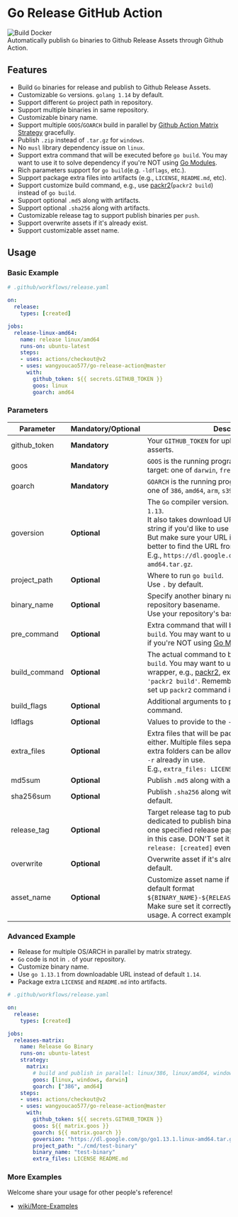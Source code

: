 # Go Release GitHub Action    
![Build Docker](https://github.com/wangyoucao577/go-release-action/workflows/Build%20Docker/badge.svg)    
Automatically publish `Go` binaries to Github Release Assets through Github Action.    

## Features    
- Build `Go` binaries for release and publish to Github Release Assets.     
- Customizable `Go` versions. `golang 1.14` by default.    
- Support different `Go` project path in repository.     
- Support multiple binaries in same repository.    
- Customizable binary name.     
- Support multiple `GOOS`/`GOARCH` build in parallel by [Github Action Matrix Strategy](https://help.github.com/en/actions/reference/workflow-syntax-for-github-actions#jobsjob_idstrategymatrix) gracefully.         
- Publish `.zip` instead of `.tar.gz` for `windows`.     
- No `musl` library dependency issue on `linux`.     
- Support extra command that will be executed before `go build`. You may want to use it to solve dependency if you're NOT using [Go Modules](https://github.com/golang/go/wiki/Modules).       
- Rich parameters support for `go build`(e.g. `-ldflags`, etc.).     
- Support package extra files into artifacts (e.g., `LICENSE`, `README.md`, etc).    
- Support customize build command, e.g., use [packr2](https://github.com/gobuffalo/packr/tree/master/v2)(`packr2 build`) instead of `go build`.     
- Support optional `.md5` along with artifacts. 
- Support optional `.sha256` along with artifacts.     
- Customizable release tag to support publish binaries per `push`.      
- Support overwrite assets if it's already exist.    
- Support customizable asset name.      

## Usage

### Basic Example

```yaml
# .github/workflows/release.yaml

on: 
  release:
    types: [created]

jobs:
  release-linux-amd64:
    name: release linux/amd64
    runs-on: ubuntu-latest
    steps:
    - uses: actions/checkout@v2
    - uses: wangyoucao577/go-release-action@master
      with:
        github_token: ${{ secrets.GITHUB_TOKEN }}
        goos: linux
        goarch: amd64
```

### Parameters

| Parameter | **Mandatory**/**Optional** | Description | 
| --------- | -------- | ----------- |
| github_token | **Mandatory** | Your `GITHUB_TOKEN` for uploading releases to Github asserts. |
| goos | **Mandatory** | `GOOS` is the running program's operating system target: one of `darwin`, `freebsd`, `linux`, and so on. |
| goarch | **Mandatory** | `GOARCH` is the running program's architecture target: one of `386`, `amd64`, `arm`, `s390x`, and so on. |
| goversion |  **Optional** | The `Go` compiler version. `1.14` by default, optional `1.13`. <br>It also takes download URL instead of version string if you'd like to use more specified version. But make sure your URL is `linux-amd64` package, better to find the URL from [Go - Downloads](https://golang.org/dl/).<br>E.g., `https://dl.google.com/go/go1.13.1.linux-amd64.tar.gz`. |
| project_path | **Optional** | Where to run `go build`. <br>Use `.` by default. |
| binary_name | **Optional** | Specify another binary name if do not want to use repository basename. <br>Use your repository's basename if not set. |
| pre_command | **Optional** | Extra command that will be executed before `go build`. You may want to use it to solve dependency if you're NOT using [Go Modules](https://github.com/golang/go/wiki/Modules). |
| build_command | **Optional** | The actual command to build binary, typically `go build`. You may want to use other command wrapper, e.g., [packr2](https://github.com/gobuffalo/packr/tree/master/v2), example `build_command: 'packr2 build'`. Remember to use `pre_command` to set up `packr2` command in this scenario.|
| build_flags | **Optional** | Additional arguments to pass the `go build` command. |
| ldflags | **Optional** | Values to provide to the `-ldflags` argument. |
| extra_files | **Optional** | Extra files that will be packaged into artifacts either. Multiple files separated by space. Note that extra folders can be allowed either since internal `cp -r` already in use. <br>E.g., `extra_files: LICENSE README.md` |
| md5sum | **Optional** | Publish `.md5` along with artifacts, `TRUE` by default. |
| sha256sum | **Optional** | Publish `.sha256` along with artifacts, `FALSE` by default. |
| release_tag | **Optional** | Target release tag to publish your binaries to. It's dedicated to publish binaries on every `push` into one specified release page since there's no target in this case. DON'T set it if you trigger the action by `release: [created]` event as most people do.|
| overwrite | **Optional** | Overwrite asset if it's already exist. `FALSE` by default. |
| asset_name | **Optional** | Customize asset name if do not want to use the default format `${BINARY_NAME}-${RELEASE_TAG}-${GOOS}-${GOARCH}`. <br>Make sure set it correctly, especially for matrix usage. A correct example is ``. |

### Advanced Example

- Release for multiple OS/ARCH in parallel by matrix strategy.    
- `Go` code is not in `.` of your repository.    
- Customize binary name.    
- Use `go 1.13.1` from downloadable URL instead of default `1.14`.
- Package extra `LICENSE` and `README.md` into artifacts.    

```yaml
# .github/workflows/release.yaml

on: 
  release:
    types: [created]

jobs:
  releases-matrix:
    name: Release Go Binary
    runs-on: ubuntu-latest
    strategy:
      matrix:
        # build and publish in parallel: linux/386, linux/amd64, windows/386, windows/amd64, darwin/386, darwin/amd64 
        goos: [linux, windows, darwin]
        goarch: ["386", amd64]
    steps:
    - uses: actions/checkout@v2
    - uses: wangyoucao577/go-release-action@master
      with:
        github_token: ${{ secrets.GITHUB_TOKEN }}
        goos: ${{ matrix.goos }}
        goarch: ${{ matrix.goarch }}
        goversion: "https://dl.google.com/go/go1.13.1.linux-amd64.tar.gz"
        project_path: "./cmd/test-binary"
        binary_name: "test-binary"
        extra_files: LICENSE README.md
```

### More Examples 
Welcome share your usage for other people's reference!    
- [wiki/More-Examples](https://github.com/wangyoucao577/go-release-action/wiki/More-Examples)
